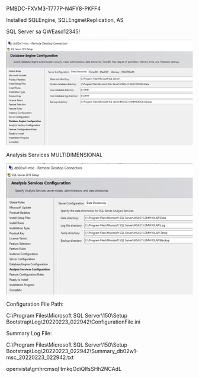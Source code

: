 PMBDC-FXVM3-T777P-N4FY8-PKFF4

Installed SQLEngine, SQLEngine\Replication, AS

SQL Server sa QWEasd12345!

![image.png](/.attachments/image-749d4894-4a23-408a-8e48-0cd67ca49caf.png)

Analysis Services MULTIDIMENSIONAL

![image.png](/.attachments/image-c7f3665f-19e6-426a-8135-73339cfeb1fb.png)

Configuration File Path:

C:\Program Files\Microsoft SQL Server\150\Setup Bootstrap\Log\20220223_022942\ConfigurationFile.ini

Summary Log File:

C:\Program Files\Microsoft SQL Server\150\Setup Bootstrap\Log\20220223_022942\Summary_db02w1-msc_20220223_022942.txt

openvista\gmhrcmsql tmkqOdiQlfsSHh2NCAdL
